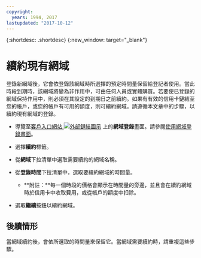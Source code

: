 ```yaml
---
copyright:
  years: 1994, 2017
lastupdated: "2017-10-12"
---
```


{:shortdesc: .shortdesc}
{:new_window: target="_blank"}

# 續約現有網域

登錄新網域後，它會依登錄該網域時所選擇的預定時間量保留給登記者使用。當此時段到期時，該網域將變為非作用中，可由任何人員或實體購買。若要使已登錄的網域保持作用中，則必須在其設定的到期日之前續約。如果有有效的信用卡鏈結至您的帳戶，或您的帳戶有可用的額度，則可續約網域。請遵循本文章中的步驟，以續約現有網域的登錄。

* 導覽至[客戶入口網站 ![外部鏈結圖示](../../icons/launch-glyph.svg "外部鏈結圖示")](https://control.softlayer.com/) 上的**網域登錄**畫面。請參閱[使用網域登錄畫面](acceusess-domain-reg-screen.html)。
* 選擇**續約**標籤。
* 從**網域**下拉清單中選取需要續約的網域名稱。
* 從**登錄時間**下拉清單中，選取要續約網域的時間量。

  * **附註：**每一個時段的價格會顯示在時間量的旁邊，並且會在續約網域時於信用卡中收取費用，或從帳戶的額度中扣除。

* 選取**繼續**按鈕以續約網域。

## 後續情形

當網域續約後，會依所選取的時間量來保留它。當網域需要續約時，請重複這些步驟。
